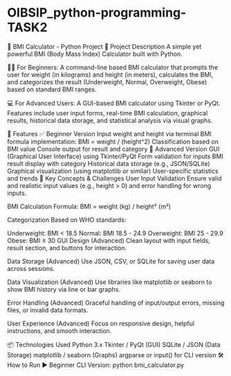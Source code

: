 # OIBSIP_python-programming-TASK2
🧮 BMI Calculator - Python Project
📝 Project Description
A simple yet powerful BMI (Body Mass Index) Calculator built with Python.

🧑‍💻 For Beginners: A command-line based BMI calculator that prompts the user for weight (in kilograms) and height (in meters), calculates the BMI, and categorizes the result (Underweight, Normal, Overweight, Obese) based on standard BMI ranges.

💻 For Advanced Users: A GUI-based BMI calculator using Tkinter or PyQt. Features include user input forms, real-time BMI calculation, graphical results, historical data storage, and statistical analysis via visual graphs.

🚀 Features
✅ Beginner Version
Input weight and height via terminal
BMI formula implementation: BMI = weight / (height^2)
Classification based on BMI value
Console output for result and category
🌟 Advanced Version
GUI (Graphical User Interface) using Tkinter/PyQt
Form validation for inputs
BMI result display with category
Historical data storage (e.g., JSON/SQLite)
Graphical visualization (using matplotlib or similar)
User-specific statistics and trends
🔑 Key Concepts & Challenges
User Input Validation
Ensure valid and realistic input values (e.g., height > 0) and error handling for wrong inputs.

BMI Calculation
Formula: BMI = weight (kg) / height² (m²)

Categorization
Based on WHO standards:

Underweight: BMI < 18.5
Normal: BMI 18.5 - 24.9
Overweight: BMI 25 - 29.9
Obese: BMI ≥ 30
GUI Design (Advanced)
Clean layout with input fields, result section, and buttons for interaction.

Data Storage (Advanced)
Use JSON, CSV, or SQLite for saving user data across sessions.

Data Visualization (Advanced)
Use libraries like matplotlib or seaborn to show BMI history via line or bar graphs.

Error Handling (Advanced)
Graceful handling of input/output errors, missing files, or invalid data formats.

User Experience (Advanced)
Focus on responsive design, helpful instructions, and smooth interaction.

📦 Technologies Used
Python 3.x
Tkinter / PyQt (GUI)
SQLite / JSON (Data Storage)
matplotlib / seaborn (Graphs)
argparse or input() for CLI version
🛠 How to Run
▶ Beginner CLI Version:
python bmi_calculator.py
